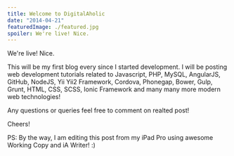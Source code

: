 ```yaml
---
title: Welcome to DigitalAholic
date: "2014-04-21"
featuredImage: ./featured.jpg
spoiler: We're live! Nice.
---
```


We're live! Nice.

<!-- end -->

This will be my first blog every since I started development. I will be posting web development tutorials related to Javascript, PHP, MySQL, AngularJS, GitHub, NodeJS, Yii Yii2 Framework, Cordova, Phonegap, Bower, Gulp, Grunt, HTML, CSS, SCSS, Ionic Framework and many many more modern web technologies!

Any questions or queries feel free to comment on realted post!

Cheers!

PS: By the way, I am editing this post from my iPad Pro using awesome Working Copy and iA Writer! :)
